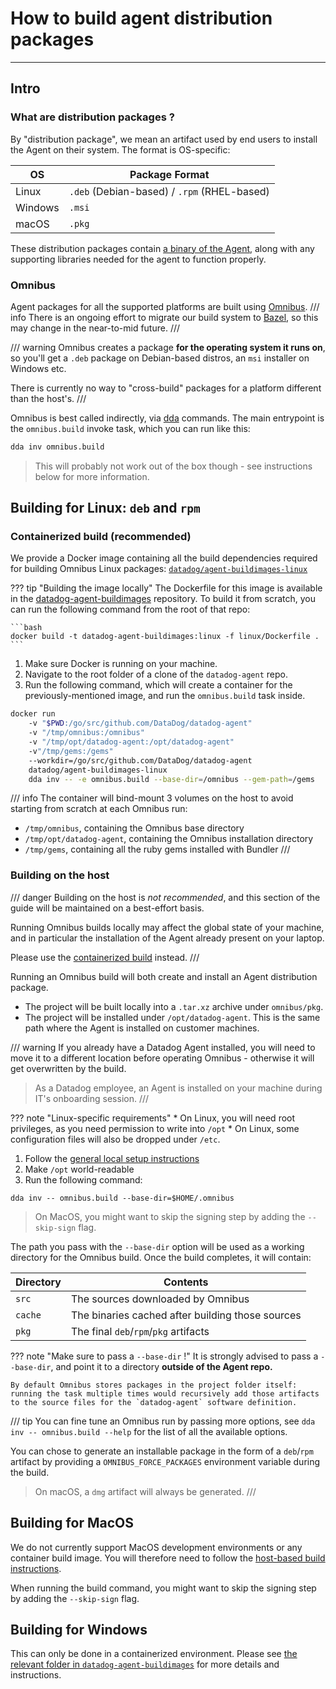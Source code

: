 # How to build agent distribution packages

---
## Intro
### What are distribution packages ?

By "distribution package", we mean an artifact used by end users to install the Agent on their system. The format is OS-specific:


| OS      | Package Format                              |
| ------- | ------------------------------------------- |
| Linux   | `.deb` (Debian-based) / `.rpm` (RHEL-based) |
| Windows | `.msi`                                      |
| macOS   | `.pkg`                                      |


These distribution packages contain [a binary of the Agent](standalone.md), along with any supporting libraries needed for the agent to function properly.

### Omnibus

Agent packages for all the supported platforms are built using [Omnibus](https://github.com/chef/omnibus).
/// info
There is an ongoing effort to migrate our build system to [Bazel](https://bazel.build/), so this may change in the near-to-mid future.
///

/// warning
Omnibus creates a package **for the operating system it runs on**, so you'll get a `.deb` package on Debian-based distros, an `msi` installer on Windows etc.

There is currently no way to "cross-build" packages for a platform different than the host's.
///

Omnibus is best called indirectly, via [dda](../../setup/required.md/#tooling) commands.
The main entrypoint is the `omnibus.build` invoke task, which you can run like this:
```bash
dda inv omnibus.build
```
> This will probably not work out of the box though - see instructions below for more information.


## Building for Linux: `deb` and `rpm`
### Containerized build (recommended)

We provide a Docker image containing all the build dependencies required for building Omnibus Linux packages: [`datadog/agent-buildimages-linux`](https://hub.docker.com/r/datadog/agent-buildimages-linux)

??? tip "Building the image locally"
    The Dockerfile for this image is available in the [datadog-agent-buildimages](https://github.com/DataDog/datadog-agent-buildimages) repository.
    To build it from scratch, you can run the following command from the root of that repo:

    ```bash
    docker build -t datadog-agent-buildimages:linux -f linux/Dockerfile .
    ```

1. Make sure Docker is running on your machine.
1. Navigate to the root folder of a clone of the `datadog-agent` repo.
1. Run the following command, which will create a container for the previously-mentioned image, and run the `omnibus.build` task inside.
```bash
docker run
    -v "$PWD:/go/src/github.com/DataDog/datadog-agent"
    -v "/tmp/omnibus:/omnibus"
    -v "/tmp/opt/datadog-agent:/opt/datadog-agent"
    -v"/tmp/gems:/gems"
    --workdir=/go/src/github.com/DataDog/datadog-agent
    datadog/agent-buildimages-linux
    dda inv -- -e omnibus.build --base-dir=/omnibus --gem-path=/gems
```

/// info
The container will bind-mount 3 volumes on the host to avoid starting from scratch
at each Omnibus run:

 * `/tmp/omnibus`, containing the Omnibus base directory
 * `/tmp/opt/datadog-agent`, containing the Omnibus installation directory
 * `/tmp/gems`, containing all the ruby gems installed with Bundler
///

### Building on the host

/// danger
Building on the host is _not recommended_, and this section of the guide will be maintained on a best-effort basis.

Running Omnibus builds locally may affect the global state of your machine, and in particular the installation of the Agent already present on your laptop.

Please use the [containerized build](#containerized-build-recommended) instead.
///

Running an Omnibus build will both create and install an Agent distribution package.

* The project will be built locally into a `.tar.xz` archive under `omnibus/pkg`.
* The project will be installed under `/opt/datadog-agent`. This is the same path where the Agent is installed on customer machines.

/// warning
If you already have a Datadog Agent installed, you will need to move it to a different location before operating Omnibus - otherwise it will get overwritten by the build.
> As a Datadog employee, an Agent is installed on your machine during IT's onboarding session.
///

??? note "Linux-specific requirements"
    * On Linux, you will need root privileges, as you need permission to write into `/opt`
    * On Linux, some configuration files will also be dropped under `/etc`.

1. Follow the [general local setup instructions](../../setup/manual.md)
1. Make `/opt` world-readable
1. Run the following command:
```
dda inv -- omnibus.build --base-dir=$HOME/.omnibus
```
> On MacOS, you might want to skip the signing step by adding the `--skip-sign` flag.

The path you pass with the `--base-dir` option will be used as a working directory for the Omnibus build. Once the build completes, it will contain:

| Directory | Contents                                         |
| --------- | ------------------------------------------------ |
| `src`     | The sources downloaded by Omnibus                |
| `cache`   | The binaries cached after building those sources |
| `pkg`     | The final `deb`/`rpm`/`pkg` artifacts            |

??? note "Make sure to pass a `--base-dir` !"
    It is strongly advised to pass a `--base-dir`, and point it to a directory **outside of the Agent repo.**

    By default Omnibus stores packages in the project folder itself: running the task multiple times would recursively add those artifacts to the source files for the `datadog-agent` software definition.


/// tip
You can fine tune an Omnibus run by passing more options, see `dda inv -- omnibus.build --help` for the list of all the available options.

You can chose to generate an installable package in the form of a `deb`/`rpm` artifact by providing a `OMNIBUS_FORCE_PACKAGES` environment variable during the build.
> On macOS, a `dmg` artifact will always be generated.
///

## Building for MacOS

We do not currently support MacOS development environments or any container build image. You will therefore need to follow the [host-based build instructions](#building-on-the-host).

When running the build command, you might want to skip the signing step by adding the `--skip-sign` flag.

## Building for Windows

This can only be done in a containerized environment. Please see [the relevant folder in `datadog-agent-buildimages`](https://github.com/DataDog/datadog-agent-buildimages/tree/main/windows) for more details and instructions.

